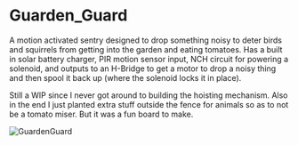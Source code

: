 # Guarden_Guard

A motion activated sentry designed to drop something noisy to deter birds and squirrels from getting into the garden and eating tomatoes.  Has a built in solar battery charger, PIR motion sensor input, NCH circuit for powering a solenoid, and outputs to an H-Bridge to get a motor to drop a noisy thing and then spool it back up (where the solenoid locks it in place).

Still a WIP since I never got around to building the hoisting mechanism.  Also in the end I just planted extra stuff outside the fence for animals so as to not be a tomato miser.  But it was a fun board to make.  

![GuardenGuard](https://user-images.githubusercontent.com/11184076/184261269-0d677602-0c44-46ab-bab9-4a42672bd5b1.png)
